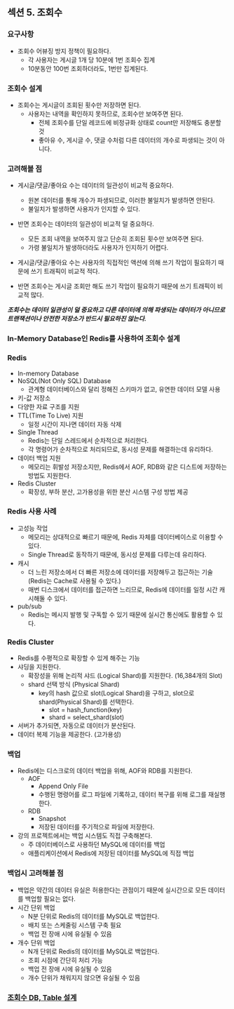## 섹션 5. 조회수

### 요구사항
- 조회수 어뷰징 방지 정책이 필요하다.
  - 각 사용자는 게시글 1개 당 10분에 1번 조회수 집계
  - 10분동안 100번 조회하더라도, 1번만 집계된다.

### 조회수 설계
- 조회수는 게시글이 조회된 횟수만 저장하면 된다.
  - 사용자는 내역을 확인하지 못하므로, 조회수만 보여주면 된다.
    - 전체 조회수를 단일 레코드에 비정규화 상태로 count만 저장해도 충분할 것
    - 좋아유 수, 게시글 수, 댓글 수처럼 다른 데이터의 개수로 파생되는 것이 아니다.

### 고려해볼 점
- 게시글/댓글/좋아요 수는 데이터의 일관성이 비교적 중요하다.
  - 원본 데이터를 통해 개수가 파생되므로, 이러한 불일치가 발생하면 안된다.
  - 불일치가 발생하면 사용자가 인지할 수 있다.
- 반면 조회수는 데이터의 일관성이 비교적 덜 중요하다.
  - 모든 조회 내역을 보여주지 않고 단순히 조회된 횟수만 보여주면 된다.
  - 가령 불일치가 발생하더라도 사용자가 인지하기 어렵다.

- 게시글/댓글/좋아요 수는 사용자의 직접적인 액션에 의해 쓰기 작업이 필요하기 때문에 쓰기 트래픽이 비교적 적다.
- 반면 조회수는 게시글 조회만 해도 쓰기 작업이 필요하기 때문에 쓰기 트래픽이 비교적 많다.


***조회수는 데이터 일관성이 덜 중요하고 다른 데이터에 의해 파생되는 데이터가 아니므로 트랜잭션이나 안전한 저장소가 반드시 필요하진 않는다.***

### In-Memory Database인 Redis를 사용하여 조회수 설계

### Redis
- In-memory Database
- NoSQL(Not Only SQL) Database
  - 관계형 데이터베이스와 달리 정해진 스키마가 없고, 유연한 데이터 모델 사용
- 키-값 저장소
- 다양한 자료 구조를 지원
- TTL(Time To Live) 지원
  - 일정 시간이 지나면 데이터 자동 삭제
- Single Thread
  - Redis는 단일 스레드에서 순차적으로 처리한다.
  - 각 명령어가 순차적으로 처리되므로, 동시성 문제를 해결하는데 유리하다.
- 데이터 백업 지원
  - 메모리는 휘발성 저장소지만, Redis에서 AOF, RDB와 같은 디스트에 저장하는 방법도 지원한다.
- Redis Cluster
  - 확장성, 부하 분산, 고가용성을 위한 분산 시스템 구성 방법 제공

### Redis 사용 사례
- 고성능 작업
  - 메모리는 상대적으로 빠르기 때문에, Redis 자체를 데이터베이스로 이용할 수 있다.
  - Single Thread로 동작하기 때문에, 동시성 문제를 다루는데 유리하다.
- 캐시
  - 더 느린 저장소에서 더 빠른 저장소에 데이터를 저장해두고 접근하는 기술 (Redis는 Cache로 사용될 수 있다.)
  - 매번 디스크에서 데이터를 접근하면 느리므로, Redis에 데이터를 일정 시간 캐시해둘 수 있다.
- pub/sub
  - Redis는 메시지 발행 및 구독할 수 있기 때문에 실시간 통신에도 활용할 수 있다.

### Redis Cluster
- Redis를 수평적으로 확장할 수 있게 해주는 기능
- 샤딩을 지원한다.
  - 확장성을 위해 논리적 샤드 (Logical Shard)를 지원한다. (16,384개의 Slot)
  - shard 선택 방식 (Physical Shard)
    - key의 hash 값으로 slot(Logical Shard)을 구하고, slot으로 shard(Physical Shard)를 선택한다.
      - slot = hash_function(key)
      - shard = select_shard(slot)
- 서버가 추가되면, 자동으로 데이터가 분산된다.
- 데이터 복제 기능을 제공한다. (고가용성)

### 백업
- Redis에는 디스크로의 데이터 백업을 위해, AOF와 RDB를 지원한다.
  - AOF
    - Append Only File
    - 수행된 명령어를 로그 파일에 기록하고, 데이터 복구를 위해 로그를 재실행한다.
  - RDB
    - Snapshot
    - 저장된 데이터를 주기적으로 파일에 저장한다.
- 강의 프로젝트에서는 백업 시스템도 직접 구축해본다.
  - 주 데이터베이스로 사용하던 MySQL에 데이터를 백업
  - 애플리케이션에서 Redis에 저장된 데이터를 MySQL에 직접 백업

### 백업시 고려해볼 점
- 백업은 약간의 데이터 유실은 허용한다는 관점이기 때문에 실시간으로 모든 데이터를 백업할 필요는 없다.
- 시간 단위 백업
  - N분 단위로 Redis의 데이터를 MySQL로 백업한다.
  - 배치 또는 스케줄링 시스템 구축 필요
  - 백업 전 장애 시에 유실될 수 있음
- 개수 단위 백업
  - N개 단위로 Redis의 데이터를 MySQL로 백업한다.
  - 조회 시점에 간단히 처리 가능
  - 백업 전 장애 시에 유실될 수 있음
  - 개수 단위가 채워지지 않으면 유실될 수 있음


### [조회수 DB, Table 설계](database_table_setting/README.md)